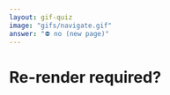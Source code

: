 ```yaml
---
layout: gif-quiz
image: "gifs/navigate.gif"
answer: "⛔️ no (new page)"
---
```


# Re-render required?